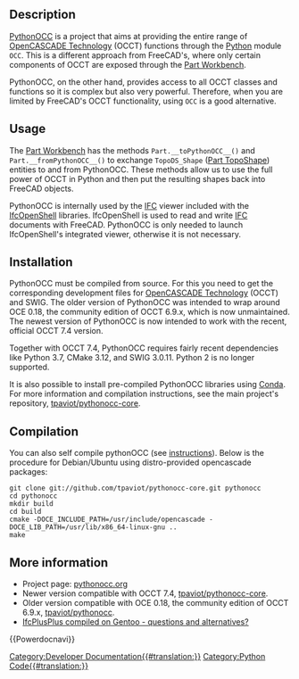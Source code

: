  

## Description

[PythonOCC](PythonOCC.md) is a project that aims at providing the entire range of [OpenCASCADE Technology](OpenCASCADE.md) (OCCT) functions through the [Python](Python.md) module `OCC`. This is a different approach from FreeCAD\'s, where only certain components of OCCT are exposed through the [Part Workbench](Part_Workbench.md).

PythonOCC, on the other hand, provides access to all OCCT classes and functions so it is complex but also very powerful. Therefore, when you are limited by FreeCAD\'s OCCT functionality, using `OCC` is a good alternative.

## Usage

The [Part Workbench](Part_Workbench.md) has the methods `Part.__toPythonOCC__()` and `Part.__fromPythonOCC__()` to exchange `TopoDS_Shape` ([Part TopoShape](Part_TopoShape.md)) entities to and from PythonOCC. These methods allow us to use the full power of OCCT in Python and then put the resulting shapes back into FreeCAD objects.

PythonOCC is internally used by the [IFC](Arch_IFC.md) viewer included with the [IfcOpenShell](IfcOpenShell.md) libraries. IfcOpenShell is used to read and write [IFC](Arch_IFC.md) documents with FreeCAD. PythonOCC is only needed to launch IfcOpenShell\'s integrated viewer, otherwise it is not necessary.

## Installation

PythonOCC must be compiled from source. For this you need to get the corresponding development files for [OpenCASCADE Technology](OpenCASCADE.md) (OCCT) and SWIG. The older version of PythonOCC was intended to wrap around OCE 0.18, the community edition of OCCT 6.9.x, which is now unmaintained. The newest version of PythonOCC is now intended to work with the recent, official OCCT 7.4 version.

Together with OCCT 7.4, PythonOCC requires fairly recent dependencies like Python 3.7, CMake 3.12, and SWIG 3.0.11. Python 2 is no longer supported.

It is also possible to install pre-compiled PythonOCC libraries using [Conda](Conda.md). For more information and compilation instructions, see the main project\'s repository, [tpaviot/pythonocc-core](https://github.com/tpaviot/pythonocc-core).

## Compilation

You can also self compile pythonOCC (see [instructions](https://github.com/tpaviot/pythonocc-core/blob/master/INSTALL.md)). Below is the procedure for Debian/Ubuntu using distro-provided opencascade packages:

    git clone git://github.com/tpaviot/pythonocc-core.git pythonocc
    cd pythonocc
    mkdir build
    cd build
    cmake -DOCE_INCLUDE_PATH=/usr/include/opencascade -DOCE_LIB_PATH=/usr/lib/x86_64-linux-gnu ..
    make

## More information 

-   Project page: [pythonocc.org](http://www.pythonocc.org/)
-   Newer version compatible with OCCT 7.4, [tpaviot/pythonocc-core](https://github.com/tpaviot/pythonocc-core).
-   Older version compatible with OCE 0.18, the community edition of OCCT 6.9.x, [tpaviot/pythonocc](https://github.com/tpaviot/pythonocc).
-   [IfcPlusPlus compiled on Gentoo - questions and alternatives?](https://forum.freecadweb.org/viewtopic.php?f=39&t=33254)

 {{Powerdocnavi}} 

[Category:Developer Documentation{{\#translation:}}](Category:Developer_Documentation.md) [Category:Python Code{{\#translation:}}](Category:Python_Code.md)
